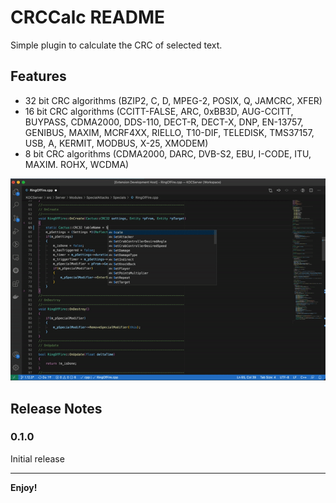 # CRCCalc README
Simple plugin to calculate the CRC of selected text.
## Features

- 32 bit CRC algorithms (BZIP2, C, D, MPEG-2, POSIX, Q, JAMCRC, XFER)
- 16 bit CRC algorithms (CCITT-FALSE, ARC, 0xBB3D, AUG-CCITT, BUYPASS, CDMA2000, DDS-110, DECT-R, DECT-X, DNP, EN-13757, GENIBUS, MAXIM, MCRF4XX, RIELLO, T10-DIF, TELEDISK, TMS37157, USB, A, KERMIT, MODBUS, X-25, XMODEM)
- 8 bit CRC algorithms (CDMA2000, DARC, DVB-S2, EBU, I-CODE, ITU, MAXIM. ROHX, WCDMA)

![Screenshot](images/screenshot1.gif "Convert text to CRC")
## Release Notes

### 0.1.0

Initial release

-----------------------------------------------------------------------------------------------------------

**Enjoy!**
